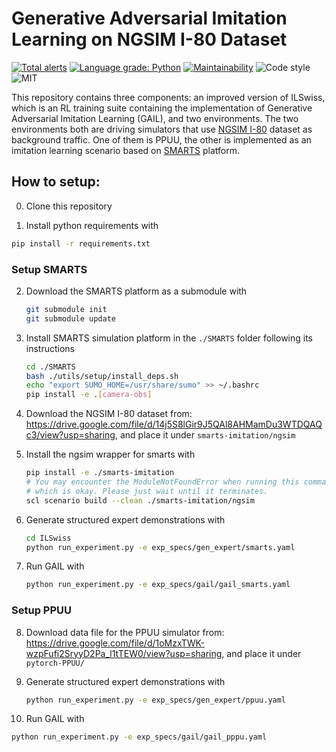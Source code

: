 # Generative Adversarial Imitation Learning on NGSIM I-80 Dataset

[![Total alerts](https://img.shields.io/lgtm/alerts/g/zbzhu99/NGSIM_Imitation.svg?logo=lgtm&logoWidth=18)](https://lgtm.com/projects/g/zbzhu99/NGSIM_Imitation/alerts/)
[![Language grade: Python](https://img.shields.io/lgtm/grade/python/g/zbzhu99/NGSIM_Imitation.svg?logo=lgtm&logoWidth=18)](https://lgtm.com/projects/g/zbzhu99/NGSIM_Imitation/context:python)
[![Maintainability](https://api.codeclimate.com/v1/badges/a1f4c9260c5298bc8c40/maintainability)](https://codeclimate.com/github/zbzhu99/NGSIM_Imitation/maintainability)
![Code style](https://img.shields.io/badge/code%20style-black-000000.svg)
![MIT](https://img.shields.io/badge/license-MIT-blue)

This repository contains three components: an improved version of ILSwiss, which is an RL training suite containing the implementation of Generative Adversarial Imitation Learning (GAIL), and two environments. The two environments both are driving simulators that use [NGSIM I-80]((https://www.fhwa.dot.gov/publications/research/operations/06137/)) dataset as background traffic. One of them is PPUU, the other is implemented as an imitation learning scenario based on [SMARTS](https://github.com/huawei-noah/SMARTS.git) platform.

## How to setup:

0. Clone this repository

1. Install python requirements with

```bash
pip install -r requirements.txt
```

### Setup SMARTS

2. Download the SMARTS platform as a submodule with

   ```bash
   git submodule init
   git submodule update
   ```

3. Install SMARTS simulation platform in the `./SMARTS` folder following its instructions

   ```bash
   cd ./SMARTS
   bash ./utils/setup/install_deps.sh
   echo "export SUMO_HOME=/usr/share/sumo" >> ~/.bashrc
   pip install -e .[camera-obs]
   ```

4. Download the NGSIM I-80 dataset from: https://drive.google.com/file/d/14j5S8lGir9J5QAl8AHMamDu3WTDQAQc3/view?usp=sharing, and place it under `smarts-imitation/ngsim`

5. Install the ngsim wrapper for smarts with

   ```bash
   pip install -e ./smarts-imitation
   # You may encounter the ModuleNotFoundError when running this command,
   # which is okay. Please just wait until it terminates.
   scl scenario build --clean ./smarts-imitation/ngsim
   ```

6. Generate structured expert demonstrations with

   ```bash
   cd ILSwiss
   python run_experiment.py -e exp_specs/gen_expert/smarts.yaml
   ```

7. Run GAIL with

   ```bash
   python run_experiment.py -e exp_specs/gail/gail_smarts.yaml
   ```

### Setup PPUU

8. Download data file for the PPUU simulator from: https://drive.google.com/file/d/1oMzxTWK-wzpFufi2SryyD2Pa_l1tTEW0/view?usp=sharing, and place it under `pytorch-PPUU/`

9. Generate structured expert demonstrations with

   ```bash
   python run_experiment.py -e exp_specs/gen_expert/ppuu.yaml
   ```

10. Run GAIL with

   ```bash
   python run_experiment.py -e exp_specs/gail/gail_pppu.yaml
   ```
